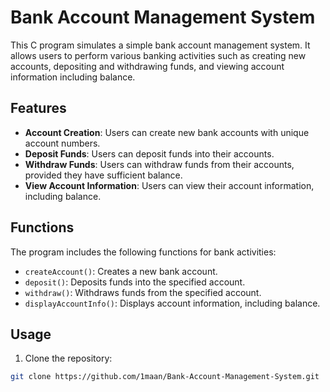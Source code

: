 # Bank Account Management System

This C program simulates a simple bank account management system. It allows users to perform various banking activities such as creating new accounts, depositing and withdrawing funds, and viewing account information including balance.

## Features

- **Account Creation**: Users can create new bank accounts with unique account numbers.
- **Deposit Funds**: Users can deposit funds into their accounts.
- **Withdraw Funds**: Users can withdraw funds from their accounts, provided they have sufficient balance.
- **View Account Information**: Users can view their account information, including balance.

## Functions

The program includes the following functions for bank activities:

- `createAccount()`: Creates a new bank account.
- `deposit()`: Deposits funds into the specified account.
- `withdraw()`: Withdraws funds from the specified account.
- `displayAccountInfo()`: Displays account information, including balance.

## Usage

1. Clone the repository:

```bash
git clone https://github.com/1maan/Bank-Account-Management-System.git
